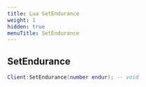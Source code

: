 ```yaml
---
title: Lua SetEndurance
weight: 1
hidden: true
menuTitle: SetEndurance
---
```

## SetEndurance
```lua
Client:SetEndurance(number endur); -- void
```
